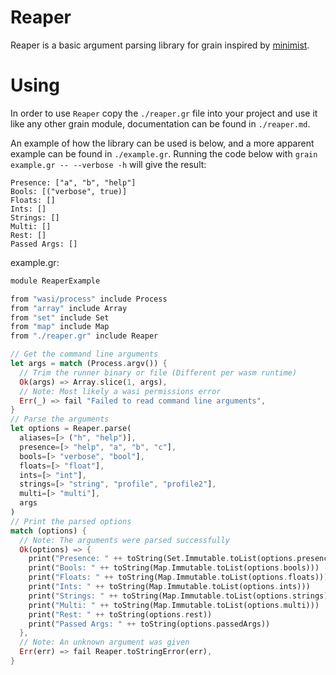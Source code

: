 # Reaper

Reaper is a basic argument parsing library for grain inspired by [minimist](https://www.npmjs.com/package/minimist).

# Using

In order to use `Reaper` copy the `./reaper.gr` file into your project and use it like any other grain module, documentation can be found in `./reaper.md`.

An example of how the library can be used is below, and a more apparent example can be found in `./example.gr`.
Running the code below with `grain example.gr -- --verbose -h` will give the result:

```
Presence: ["a", "b", "help"]
Bools: [("verbose", true)]
Floats: []
Ints: []
Strings: []
Multi: []
Rest: []
Passed Args: []
```

example.gr:

```rs
module ReaperExample

from "wasi/process" include Process
from "array" include Array
from "set" include Set
from "map" include Map
from "./reaper.gr" include Reaper

// Get the command line arguments
let args = match (Process.argv()) {
  // Trim the runner binary or file (Different per wasm runtime)
  Ok(args) => Array.slice(1, args),
  // Note: Most likely a wasi permissions error
  Err(_) => fail "Failed to read command line arguments",
}
// Parse the arguments
let options = Reaper.parse(
  aliases=[> ("h", "help")],
  presence=[> "help", "a", "b", "c"],
  bools=[> "verbose", "bool"],
  floats=[> "float"],
  ints=[> "int"],
  strings=[> "string", "profile", "profile2"],
  multi=[> "multi"],
  args
)
// Print the parsed options
match (options) {
  // Note: The arguments were parsed successfully
  Ok(options) => {
    print("Presence: " ++ toString(Set.Immutable.toList(options.presence)))
    print("Bools: " ++ toString(Map.Immutable.toList(options.bools)))
    print("Floats: " ++ toString(Map.Immutable.toList(options.floats)))
    print("Ints: " ++ toString(Map.Immutable.toList(options.ints)))
    print("Strings: " ++ toString(Map.Immutable.toList(options.strings)))
    print("Multi: " ++ toString(Map.Immutable.toList(options.multi)))
    print("Rest: " ++ toString(options.rest))
    print("Passed Args: " ++ toString(options.passedArgs))
  },
  // Note: An unknown argument was given
  Err(err) => fail Reaper.toStringError(err),
}
```
